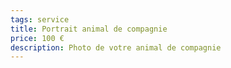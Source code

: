 ```yaml
---
tags: service
title: Portrait animal de compagnie
price: 100 €
description: Photo de votre animal de compagnie
---
```

